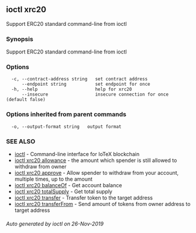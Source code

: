 ## ioctl xrc20

Support ERC20 standard command-line from ioctl

### Synopsis

Support ERC20 standard command-line from ioctl

### Options

```
  -c, --contract-address string   set contract address
      --endpoint string           set endpoint for once
  -h, --help                      help for xrc20
      --insecure                  insecure connection for once (default false)
```

### Options inherited from parent commands

```
  -o, --output-format string   output format
```

### SEE ALSO

* [ioctl](../README.md)	 - Command-line interface for IoTeX blockchain
* [ioctl xrc20 allowance](ioctl_xrc20_allowance.md)	 - the amount which spender is still allowed to withdraw from owner
* [ioctl xrc20 approve](ioctl_xrc20_approve.md)	 - Allow spender to withdraw from your account, multiple times, up to the amount
* [ioctl xrc20 balanceOf](ioctl_xrc20_balanceOf.md)	 - Get account balance
* [ioctl xrc20 totalSupply](ioctl_xrc20_totalSupply.md)	 - Get total supply
* [ioctl xrc20 transfer](ioctl_xrc20_transfer.md)	 - Transfer token to the target address
* [ioctl xrc20 transferFrom](ioctl_xrc20_transferFrom.md)	 - Send amount of tokens from owner address to target address

###### Auto generated by ioctl on 26-Nov-2019
